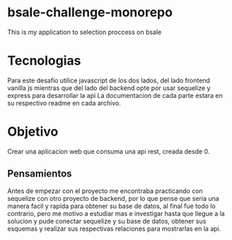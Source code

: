 # bsale-challenge-monorepo
This is my application to selection proccess on bsale

# Tecnologias
Para este desafio utilice javascript de los dos lados, del lado frontend vanilla js mientras que del lado del backend opte por usar sequelize y express para desarrollar la api
La documentacion de cada parte estara en su respectivo readme en cada archivo.

# Objetivo
Crear una aplicacion web que consuma una api rest, creada desde 0.

## Pensamientos
Antes de empezar con el proyecto me encontraba practicando con sequelize con otro proyecto de backend, por lo que pense que seria una manera facil y rapida para obtener su base de datos,
al final fue todo lo contrario, pero me motivo a estudiar mas e investigar hasta que llegue a la solucion y pude conectar sequelize y su base de datos, obtener sus esquemas
y realizar sus respectivas relaciones para mostrarlas en la api.
